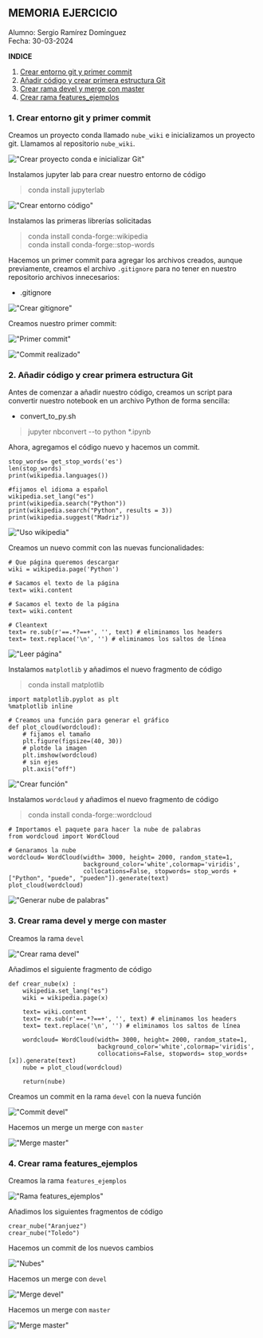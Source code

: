 ## MEMORIA EJERCICIO

Alumno: Sergio Ramírez Domínguez<br>
Fecha: 30-03-2024

**INDICE**
1. [Crear entorno git y primer commit](#id1)
2. [Añadir código y crear primera estructura Git](#id2)
3. [Crear rama devel y merge con master](#id3)
4. [Crear rama features_ejemplos](id#4)

### 1. Crear entorno git y primer commit <a name="id1"></a>

Creamos un proyecto conda llamado `nube_wiki` e inicializamos un proyecto git. Llamamos al repositorio `nube_wiki`.

!["Crear proyecto conda e inicializar Git"](imagenes/1-Crear_proyecto_conda_inicializar_git.png)

Instalamos jupyter lab para crear nuestro entorno de código

> conda install jupyterlab

!["Crear entorno código"](imagenes/2-Crear_entorno_codigo.png)

Instalamos las primeras librerías solicitadas

> conda install conda-forge::wikipedia <br>
> conda install conda-forge::stop-words

Hacemos un primer commit para agregar los archivos creados, aunque previamente, creamos el archivo `.gitignore` para no tener en nuestro repositorio archivos innecesarios:

* .gitignore

!["Crear gitignore"](imagenes/3-Crear_gitignore.png)

Creamos nuestro primer commit:

!["Primer commit"](imagenes/4-Primer_commit.png)

!["Commit realizado"](imagenes/5-Commit_realizado.png)

### 2. Añadir código y crear primera estructura Git <a name="id2"></a>

Antes de comenzar a añadir nuestro código, creamos un script para convertir nuestro notebook en un archivo Python de forma sencilla:

* convert_to_py.sh

> jupyter nbconvert --to python *.ipynb

Ahora, agregamos el código nuevo y hacemos un commit.

```
stop_words= get_stop_words('es')
len(stop_words)
print(wikipedia.languages())
                           
#fijamos el idioma a español
wikipedia.set_lang("es")
print(wikipedia.search("Python"))
print(wikipedia.search("Python", results = 3))
print(wikipedia.suggest("Madriz"))
```

!["Uso wikipedia"](imagenes/6-Uso_wikipedia.png)

Creamos un nuevo commit con las nuevas funcionalidades:

```
# Que página queremos descargar
wiki = wikipedia.page('Python')

# Sacamos el texto de la página
text= wiki.content

# Sacamos el texto de la página
text= wiki.content

# Cleantext
text= re.sub(r'==.*?==+', '', text) # eliminamos los headers
text= text.replace('\n', '') # eliminamos los saltos de línea
```

!["Leer página"](imagenes/7-Commit_3.png)

Instalamos `matplotlib` y añadimos el nuevo fragmento de código

> conda install matplotlib

```
import matplotlib.pyplot as plt
%matplotlib inline

# Creamos una función para generar el gráfico
def plot_cloud(wordcloud):
    # fijamos el tamaño
    plt.figure(figsize=(40, 30))
    # plotde la imagen
    plt.imshow(wordcloud)
    # sin ejes
    plt.axis("off")
```

!["Crear función"](imagenes/8-Commit_4.png)

Instalamos `wordcloud` y añadimos el nuevo fragmento de código

> conda install conda-forge::wordcloud

```
# Importamos el paquete para hacer la nube de palabras
from wordcloud import WordCloud

# Genaramos la nube
wordcloud= WordCloud(width= 3000, height= 2000, random_state=1,
                     background_color='white',colormap='viridis',
                     collocations=False, stopwords= stop_words + ["Python", "puede", "pueden"]).generate(text)
plot_cloud(wordcloud)
```

!["Generar nube de palabras"](imagenes/9-Commit_5.png)


### 3. Crear rama devel y merge con master <a name="id3"></a>

Creamos la rama `devel`

!["Crear rama devel"](imagenes/10-Crear_rama_devel.png)

Añadimos el siguiente fragmento de código

```
def crear_nube(x) :
    wikipedia.set_lang("es")
    wiki = wikipedia.page(x)

    text= wiki.content
    text= re.sub(r'==.*?==+', '', text) # eliminamos los headers
    text= text.replace('\n', '') # eliminamos los saltos de línea
    
    wordcloud= WordCloud(width= 3000, height= 2000, random_state=1,
                         background_color='white',colormap='viridis',
                         collocations=False, stopwords= stop_words+ [x]).generate(text)
    nube = plot_cloud(wordcloud)
    
    return(nube)
```

Creamos un commit en la rama `devel` con la nueva función

!["Commit devel"](imagenes/11-Commit_6.png)

Hacemos un merge  un merge con `master`

!["Merge master"](imagenes/12-Merge_master.png)

### 4. Crear rama features_ejemplos <a name="id4"></a>

Creamos la rama `features_ejemplos`

!["Rama features_ejemplos"](imagenes/13-Crear_rama_features.png)

Añadimos los siguientes fragmentos de código

```
crear_nube("Aranjuez")
crear_nube("Toledo")
```

Hacemos un commit de los nuevos cambios

!["Nubes"](imagenes/14-Nubes.png)

Hacemos un merge con `devel`

!["Merge devel"](imagenes/15-Merge_devel.png)

Hacemos un merge con `master`

!["Merge master"](imagenes/16-Merge_master.png)